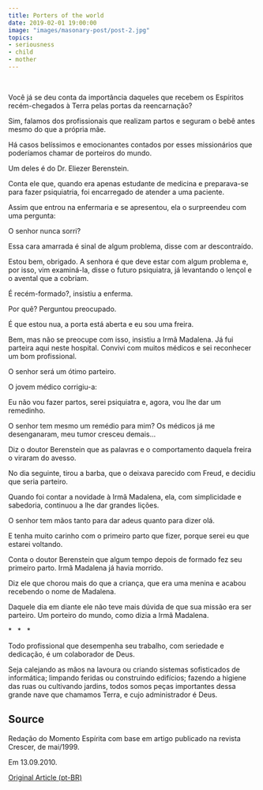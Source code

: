 ```yaml
---
title: Porters of the world
date: 2019-02-01 19:00:00
image: "images/masonary-post/post-2.jpg"
topics: 
- seriousness
- child
- mother
---
```

 

Você já se deu conta da importância daqueles que recebem os Espíritos
recém-chegados à Terra pelas portas da reencarnação?

Sim, falamos dos profissionais que realizam partos e seguram o bebê antes mesmo
do que a própria mãe.

Há casos belíssimos e emocionantes contados por esses missionários que
poderíamos chamar de porteiros do mundo.

Um deles é do Dr. Eliezer Berenstein.

Conta ele que, quando era apenas estudante de medicina e preparava-se para
fazer psiquiatria, foi encarregado de atender a uma paciente.

Assim que entrou na enfermaria e se apresentou, ela o surpreendeu com uma
pergunta:

O senhor nunca sorri?

Essa cara amarrada é sinal de algum problema, disse com ar descontraído.

Estou bem, obrigado. A senhora é que deve estar com algum problema e, por isso,
vim examiná-la, disse o futuro psiquiatra, já levantando o lençol e o avental
que a cobriam.

É recém-formado?, insistiu a enferma.

Por quê? Perguntou preocupado.

É que estou nua, a porta está aberta e eu sou uma freira.

Bem, mas não se preocupe com isso, insistiu a Irmã Madalena. Já fui parteira
aqui neste hospital. Convivi com muitos médicos e sei reconhecer um bom
profissional.

O senhor será um ótimo parteiro.

O jovem médico corrigiu-a:

Eu não vou fazer partos, serei psiquiatra e, agora, vou lhe dar um remedinho.

O senhor tem mesmo um remédio para mim? Os médicos já me desenganaram, meu
tumor cresceu demais...

Diz o doutor Berenstein que as palavras e o comportamento daquela freira o
viraram do avesso.

No dia seguinte, tirou a barba, que o deixava parecido com Freud, e decidiu que
seria parteiro.

Quando foi contar a novidade à Irmã Madalena, ela, com simplicidade e
sabedoria, continuou a lhe dar grandes lições.

O senhor tem mãos tanto para dar adeus quanto para dizer olá.

E tenha muito carinho com o primeiro parto que fizer, porque serei eu que
estarei voltando.

Conta o doutor Berenstein que algum tempo depois de formado fez seu primeiro
parto. Irmã Madalena já havia morrido.

Diz ele que chorou mais do que a criança, que era uma menina e acabou recebendo
o nome de Madalena.

Daquele dia em diante ele não teve mais dúvida de que sua missão era ser
parteiro. Um porteiro do mundo, como dizia a Irmã Madalena.

*   *   *

Todo profissional que desempenha seu trabalho, com seriedade e dedicação, é um
colaborador de Deus.

Seja calejando as mãos na lavoura ou criando sistemas sofisticados de
informática; limpando feridas ou construindo edifícios; fazendo a higiene das
ruas ou cultivando jardins, todos somos peças importantes dessa grande nave que
chamamos Terra, e cujo administrador é Deus.


## Source
Redação do Momento Espírita com base em artigo
publicado na revista Crescer, de mai/1999.

Em 13.09.2010.

[Original Article (pt-BR)](http://momento.com.br/pt/ler_texto.php?id=498)
